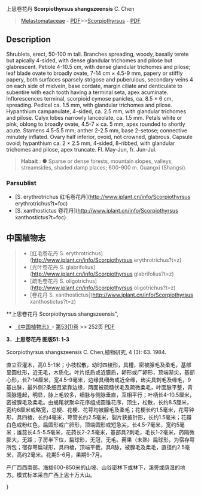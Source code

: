 上思卷花丹 **Scorpiothyrsus shangszeensis** C. Chen

> [Melastomataceae](http://www.iplant.cn/info/Melastomataceae?t=foc) - [PDF](http://www.iplant.cn/foc/pdf/Melastomataceae.pdf)>>[Scorpiothyrsus](http://www.iplant.cn/info/Scorpiothyrsus?t=foc) - [PDF](http://www.iplant.cn/foc/pdf/Scorpiothyrsus.pdf)

## Description

Shrublets, erect, 50-100 m tall. Branches spreading, woody, basally terete but apically 4-sided, with dense glandular trichomes and pilose but glabrescent. Petiole 4-10.5 cm, with dense glandular trichomes and pilose; leaf blade ovate to broadly ovate, 7-14 cm × 4.5-9 mm, papery or stiffly papery, both surfaces sparsely strigose and puberulous, secondary veins 4 on each side of midvein, base cordate, margin ciliate and denticulate to subentire with each tooth having a terminal seta, apex acuminate. Inflorescences terminal, scorpioid cymose panicles, ca. 8.5 × 6 cm, spreading. Pedicel ca. 1.5 mm, with glandular trichomes and pilose. Hypanthium campanulate, 4-sided, ca. 2.5 mm, with glandular trichomes and pilose. Calyx lobes narrowly lanceolate, ca. 1.5 mm. Petals white or pink, oblong to broadly ovate, 4.5-7 × ca. 5 mm, apex rounded to shortly acute. Stamens 4.5-5.5 mm; anther 2-2.5 mm, base 2-setose; connective minutely inflated. Ovary half inferior, ovoid, not crowned, glabrous. Capsule ovoid; hypanthium ca. 2 × 2.5 mm, 4-sided, 8-ribbed, with glandular trichomes and pilose, apex truncate. Fl. May-Jun, fr. Jun-Jul.

> **Habait** : 
>● Sparse or dense forests, mountain slopes, valleys, streamsides, shaded damp places; 600-900 m. Guangxi (Shangsi).

### Parsublist

* [S.  erythrotrichus  红毛卷花丹](http://www.iplant.cn/info/Scorpiothyrsus erythrotrichus?t=foc)
* [S.  xanthostictus  卷花丹](http://www.iplant.cn/info/Scorpiothyrsus xanthostictus?t=foc)

## 中国植物志

> * [红毛卷花丹  S.  erythrotrichus](http://www.iplant.cn/info/Scorpiothyrsus erythrotrichus?t=z)
> * [光叶卷花丹  S.  glabrifolius](http://www.iplant.cn/info/Scorpiothyrsus glabrifolius?t=z)
> * [疏毛卷花丹  S.  oligotrichus](http://www.iplant.cn/info/Scorpiothyrsus oligotrichus?t=z)
> * [卷花丹  S.  xanthostictus](http://www.iplant.cn/info/Scorpiothyrsus xanthostictus?t=z)

**上思卷花丹 Scorpiothyrsus shangszeensis",

* [《中国植物志》](http://www.iplant.cn/frps)- [第53(1)卷](http://www.iplant.cn/frps/vol/53(1)) >> 252页 [PDF](http://www.iplant.cn/frps/pdf/53(1)/252a.PDF)

**3．上思卷花丹 图版51: 1-3**

Scorpiothyrsus shangszeensis C. Chen,植物研究, 4 (3): 63. 1984.

直立亚灌木，高0.5-1米；小枝松散，幼时四棱形，具槽，密被腺毛及柔毛，基部呈圆柱形，近无毛，木质化。叶片纸质或近膜质，卵形或广卵形，顶端渐尖，基部心形，长7-14厘米，宽4.5-9毫米，边缘具细齿或近全缘，齿尖具刺毛及缘毛，9基出脉，最外侧2条细且紧靠边缘，两面被疏糙伏毛及疏微柔毛，叶面脉平整，背面脉隆起，明显，脉上毛较多，细脉与侧脉垂直，互相平行；叶柄长4-10.5厘米，密被腺毛及柔毛。由蝎尾状聚伞花序组成圆锥花序，顶生，松散，长约8.5厘米，宽约6厘米或略宽，总梗、花梗、花萼均被腺毛及柔毛；花梗长约1.5毫米，花萼钟形，具四棱，长约4毫米，萼管长约2.5毫米，裂片狭披针形，长约1.5毫米；花瓣白色或粉红色，扁圆形或广卵形，顶端圆形或短急尖，长4.5-7毫米，宽约5毫米；雄蕊长4.5-5.5毫米，花药长2-2.5毫米，基部具2刺毛，毛长1-2毫米，药隔微膨大，无距；子房半下位，扁球形，无冠，无毛。蒴果（未熟）扁球形，为宿存萼所包；宿存萼扁球形，具四棱，顶端平截，具8脉，被腺毛及柔毛，直径约2.5毫米，高约2毫米。花期5-6月，果期6-7月。

产广西西南部。海拔600-850米的山坡、山谷密林下或林下，溪旁或荫湿的地方。模式标本采自广西上思十万大山。

}